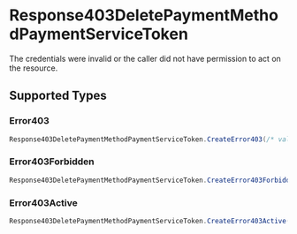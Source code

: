 # Response403DeletePaymentMethodPaymentServiceToken

The credentials were invalid or the caller did not have permission to act on the resource.


## Supported Types

### Error403

```csharp
Response403DeletePaymentMethodPaymentServiceToken.CreateError403(/* values here */);
```

### Error403Forbidden

```csharp
Response403DeletePaymentMethodPaymentServiceToken.CreateError403Forbidden(/* values here */);
```

### Error403Active

```csharp
Response403DeletePaymentMethodPaymentServiceToken.CreateError403Active(/* values here */);
```
